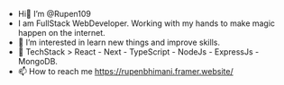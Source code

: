 -  Hi👋 I’m @Rupen109
-  I am FullStack WebDeveloper.  Working with my hands to make magic happen on the internet.
- 👀 I’m interested in learn new things and improve skills.
- 🌱 TechStack > React - Next - TypeScript - NodeJs - ExpressJs - MongoDB.
- 📫 How to reach me https://rupenbhimani.framer.website/

<!---
Rupen109/Rupen109 is a ✨ special ✨ repository because its `README.md` (this file) appears on your GitHub profile.
You can click the Preview link to take a look at your changes.
--->
